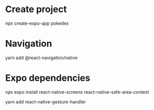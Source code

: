 # Create project
npx create-expo-app pokedex
# Navigation
yarn add @react-navigation/native
# Expo dependencies
npx expo install react-native-screens react-native-safe-area-context

yarn add react-native-gesture-handler

